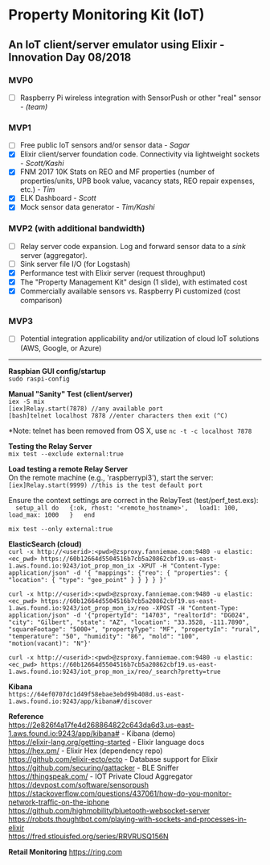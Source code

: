 # Property Monitoring Kit (IoT)
  An IoT client/server emulator using Elixir - Innovation Day 08/2018
---
### MVP0 
- [ ] Raspberry Pi wireless integration with SensorPush or other "real" sensor - *(team)*

### MVP1 
- [ ] Free public IoT sensors and/or sensor data - *Sagar*
- [x] Elixir client/server foundation code.  Connectivity via lightweight sockets - *Scott/Kashi*
- [x] FNM 2017 10K Stats on REO and MF properties (number of properties/units, UPB book value, vacancy stats, REO repair expenses, etc.) - *Tim*
- [x] ELK Dashboard - *Scott*
- [x] Mock sensor data generator - *Tim/Kashi* 

### MVP2 (with additional bandwidth)
- [ ] Relay server code expansion. Log and forward sensor data to a *sink* server (aggregator).  
- [ ] Sink server file I/O (for Logstash)
- [x] Performance test with Elixir server (request throughput)
- [x] The "Property Management Kit" design (1 slide), with estimated cost 
- [x] Commercially available sensors vs. Raspberry Pi customized (cost comparison)

### MVP3
- [ ] Potential integration applicability and/or utilization of cloud IoT solutions (AWS, Google, or Azure)

---
**Raspbian GUI config/startup**  
`sudo raspi-config`  

**Manual "Sanity" Test (client/server)**  
`iex -S mix`  
`[iex]Relay.start(7878) //any available port`  
`[bash]telnet localhost 7878 //enter characters then exit (^C)`  

*Note: telnet has been removed from OS X, use `nc -t -c localhost 7878`

**Testing the Relay Server**  
`mix test --exclude external:true`  

**Load testing a remote Relay Server**  
On the remote machine (e.g., 'raspberrypi3'), start the server:  
`[iex]Relay.start(9999) //this is the test default port`  

Ensure the context settings are correct in the RelayTest (test/perf_test.exs):  
`  setup_all do  
    {:ok, rhost: '<remote_hostname>',  
          load1: 100,  
          load_max: 1000  
    }  
  end`  

`mix test --only external:true`  

**ElasticSearch (cloud)**  
`curl -x http://<userid>:<pwd>@zsproxy.fanniemae.com:9480 -u elastic:<ec_pwd> https://60b12664d5504516b7cb5a20862cbf19.us-east-1.aws.found.io:9243/iot_prop_mon_ix -XPUT -H "Content-Type: application/json" -d '{ "mappings": {"reo": { "properties": { "location": { "type": "geo_point" } } } } }'`

`curl -x http://<userid>:<pwd>@zsproxy.fanniemae.com:9480 -u elastic:<ec_pwd> https://60b12664d5504516b7cb5a20862cbf19.us-east-1.aws.found.io:9243/iot_prop_mon_ix/reo -XPOST -H "Content-Type: application/json" -d '{"propertyId": "14703", "realtorId": "DG024", "city": "Gilbert", "state": "AZ", "location": "33.3528, -111.7890", "squareFootage": "5000+", "propertyType": "MF", "propertyIn": "rural", "temperature": "50", "humidity": "86", "mold": "100", "motion(vacant)": "N"}'`

`curl -x http://<userid>:<pwd>@zsproxy.fanniemae.com:9480 -u elastic:<ec_pwd> https://60b12664d5504516b7cb5a20862cbf19.us-east-1.aws.found.io:9243/iot_prop_mon_ix/reo/_search?pretty=true`  

**Kibana**  
`https://64ef0707dc1d49f58ebae3ebd99b408d.us-east-1.aws.found.io:9243/app/kibana#/discover`

**Reference**   
https://2e826f4a17fe4d268864822c643da6d3.us-east-1.aws.found.io:9243/app/kibana# - Kibana (demo)  
https://elixir-lang.org/getting-started - Elixir language docs  
https://hex.pm/ - Elixir Hex (dependency repo)  
https://github.com/elixir-ecto/ecto - Database support for Elixir  
https://github.com/securing/gattacker - BLE Sniffer  
https://thingspeak.com/ - IOT Private Cloud Aggregator  
https://devpost.com/software/sensorpush  
https://stackoverflow.com/questions/437061/how-do-you-monitor-network-traffic-on-the-iphone  
https://github.com/highmobility/bluetooth-websocket-server  
https://robots.thoughtbot.com/playing-with-sockets-and-processes-in-elixir  
https://fred.stlouisfed.org/series/RRVRUSQ156N  

**Retail Monitoring**
https://ring.com
